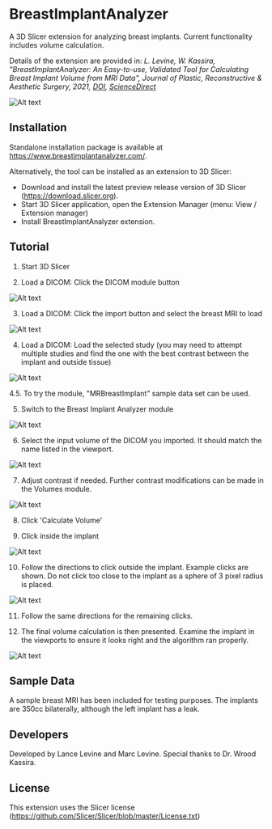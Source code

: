 # BreastImplantAnalyzer
A 3D Slicer extension for analyzing breast implants. Current functionality includes volume calculation.

Details of the extension are provided in: *L. Levine, W. Kassira, "BreastImplantAnalyzer: An Easy-to-use, Validated Tool for Calculating Breast Implant Volume from MRI Data", Journal of Plastic, Reconstructive & Aesthetic Surgery, 2021, [DOI](https://doi.org/10.1016/j.bjps.2021.03.068), [ScienceDirect](https://www.sciencedirect.com/science/article/pii/S1748681521001583)*

![Alt text](Screenshot01.PNG?raw=true "BreastImplantAnalyzer User Interface")

## Installation

Standalone installation package is available at https://www.breastimplantanalyzer.com/.

Alternatively, the tool can be installed as an extension to 3D Slicer:
* Download and install the latest preview release version of 3D Slicer (https://download.slicer.org).
* Start 3D Slicer application, open the Extension Manager (menu: View / Extension manager)
* Install BreastImplantAnalyzer extension.

## Tutorial

1. Start 3D Slicer

2. Load a DICOM: Click the DICOM module button

![Alt text](img/DICOM.PNG?raw=true "Load DICOM")

3. Load a DICOM: Click the import button and select the breast MRI to load

![Alt text](img/Import.PNG?raw=true "Import DICOM")

4. Load a DICOM: Load the selected study (you may need to attempt multiple studies and find the one with the best contrast between the implant and outside tissue)

![Alt text](img/Load.PNG?raw=true "Load DICOM")

4.5. To try the module, "MRBreastImplant" sample data set can be used.

5. Switch to the Breast Implant Analyzer module

![Alt text](img/module.PNG?raw=true "Switch to module")

6. Select the input volume of the DICOM you imported. It should match the name listed in the viewport.

![Alt text](img/input.PNG?raw=true "Select input volume")

7. Adjust contrast if needed. Further contrast modifications can be made in the Volumes module.

![Alt text](img/adjust.PNG?raw=true "Select input volume")

8. Click 'Calculate Volume'

9. Click inside the implant

![Alt text](img/inside.PNG?raw=true "Select inside the implant")

10. Follow the directions to click outside the implant. Example clicks are shown. Do not click too close to the implant as a sphere of 3 pixel radius is placed.

![Alt text](img/outside.PNG?raw=true "Select inside the implant")

11. Follow the same directions for the remaining clicks.

12. The final volume calculation is then presented. Examine the implant in the viewports to ensure it looks right and the algorithm ran properly.

![Alt text](img/volume.PNG?raw=true "The final volume calculation")

## Sample Data
A sample breast MRI has been included for testing purposes. The implants are 350cc bilaterally, although the left implant has a leak.

## Developers
Developed by Lance Levine and Marc Levine. Special thanks to Dr. Wrood Kassira.

## License
This extension uses the Slicer license (https://github.com/Slicer/Slicer/blob/master/License.txt)
